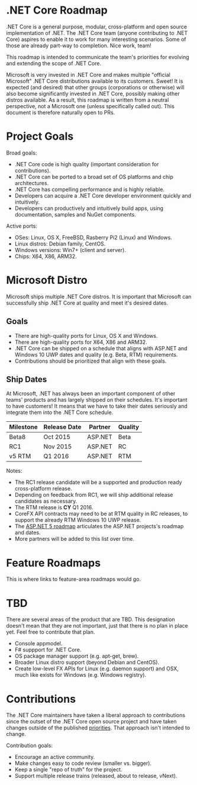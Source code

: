 .NET Core Roadmap
=================

.NET Core is a general purpose, modular, cross-platform and open source implementation of .NET. The .NET Core team (anyone contributing to .NET Core) aspires to enable it to work for many interesting scenarios. Some of those are already part-way to completion. Nice work, team! 

This roadmap is intended to communicate the team's priorities for evolving and extending the scope of .NET Core.

Microsoft is very invested in .NET Core and makes multiple "official Microsoft" .NET Core distributions available to its customers. Sweet! It is expected (and desired) that other groups (corporations or otherwise) will also become significantly invested in .NET Core, possibly making other distros available. As a result, this roadmap is written from a neutral perspective, not a Microsoft one (unless specifically called out). This document is therefore naturally open to PRs.

Project Goals
=============

Broad goals:

- .NET Core code is high quality (important consideration for contributions).
- .NET Core can be ported to a broad set of OS platforms and chip architectures.
- .NET Core has compelling performance and is highly reliable.
- Developers can acquire a .NET Core developer environment quickly and intuitively.
- Developers can productively and intuitively build apps, using documentation, samples and NuGet components.

Active ports:

- OSes: Linux, OS X, FreeBSD, Rasberry Pi2 (Linux) and Windows.
- Linux distros: Debian family, CentOS.
- Windows versions: Win7+ (client and server).
- Chips: X64, X86, ARM32.

Microsoft Distro
================

Microsoft ships multiple .NET Core distros. It is important that Microsoft can successfully ship .NET Core at quality and meet it's desired dates.

Goals
-----

- There are high-quality ports for Linux, OS X and Windows.
- There are high-quality ports for X64, X86 and ARM32.
- .NET Core can be shipped on a schedule that aligns with ASP.NET and Windows 10 UWP dates and quality (e.g. Beta, RTM) requirements.
- Contributions should be prioritized that align with these goals.

Ship Dates
----------

At Microsoft, .NET has always been an important component of other teams' products and has largely shipped on their schedules. It's important to have customers! It means that we have to take their dates seriously and integrate them into the .NET Core schedule.

|Milestone|Release Date|Partner|Quality|
|---------|------------|-------|-------|
|Beta8    |    Oct 2015|ASP.NET|Beta   |
|RC1      |    Nov 2015|ASP.NET|RC     |
|v5 RTM   |     Q1 2016|ASP.NET|RTM    |

Notes:

- The RC1 release candidate will be a supported and production ready cross-platform release. 
- Depending on feedback from RC1, we will ship additional release candidates as necessary.
- The RTM release is **CY** Q1 2016.
- CoreFX API contracts may need to be at RTM quality in RC releases, to support the already RTM Windows 10 UWP release.
- The [ASP.NET 5 roadmap](https://github.com/aspnet/Home/wiki/Roadmap) articulates the ASP.NET projects's roadmap and dates.
- More partners will be added to this list over time.

Feature Roadmaps
================

This is where links to feature-area roadmaps would go.

TBD
===

There are several areas of the product that are TBD. This designation doesn't mean that they are not important, just that there is no plan in place yet. Feel free to contribute that plan.

- Console appmodel.
- F# suppport for .NET Core.
- OS package manager support (e.g. apt-get, brew).
- Broader Linux distro support (beyond Debian and CentOS).
- Create low-level FX APIs for Linux (e.g. daemon support) and OSX, much like exists for Windows (e.g. Windows registry).

Contributions
=============

The .NET Core maintainers have taken a liberal approach to contributions since the outset of the .NET Core open source project and have taken changes outside of the published [priorities](https://github.com/dotnet/coreclr/blob/master/Documentation/project-docs/project-priorities.md). That approach isn't intended to change. 

Contribution goals: 

- Encourage an active community.
- Make changes easy to code review (smaller vs. bigger). 
- Keep a single "repo of truth" for the project. 
- Support multiple release trains (released, about to release, vNext).
